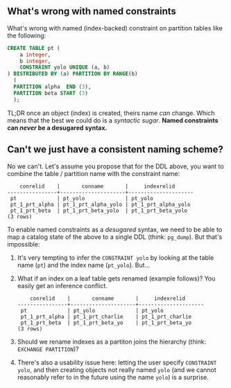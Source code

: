 ## What's wrong with named constraints
What's wrong with named (index-backed) constraint on partition tables like the following:

```sql
CREATE TABLE pt (
    a integer,
    b integer,
    CONSTRAINT yolo UNIQUE (a, b)
) DISTRIBUTED BY (a) PARTITION BY RANGE(b)
  (
  PARTITION alpha  END (3),
  PARTITION beta START (3)
  );
```

TL;DR once an object (index) is created, theirs name _can_ change. Which means that the best we could do is a _syntactic sugar_. **Named constraints can *never* be a desugared syntax.**

## Can't we just have a consistent naming scheme?
No we can't. Let's assume you propose that for the DDL above, you want to combine the table / partition name with the constraint name:

```
    conrelid    |       conname       |     indexrelid
----------------+---------------------+---------------------
 pt             | pt_yolo             | pt_yolo
 pt_1_prt_alpha | pt_1_prt_alpha_yolo | pt_1_prt_alpha_yolo
 pt_1_prt_beta  | pt_1_prt_beta_yolo  | pt_1_prt_beta_yolo
(3 rows)

```

To enable named constraints as a *desugared* syntax, we need to be able to map a catalog state of the above to a single DDL (think: `pg_dump`).
But that's impossible:

1. It's very tempting to infer the `CONSTRAINT yolo` by looking at the table name (`pt`) and the index name (`pt_yolo`). But...
1. What if an index on a leaf table gets renamed (example follows)? You easily get an inference conflict.

   ```
       conrelid    |       conname       |     indexrelid
   ----------------+---------------------+---------------------
    pt             | pt_yolo             | pt_yolo
    pt_1_prt_alpha | pt_1_prt_charlie    | pt_1_prt_charlie
    pt_1_prt_beta  | pt_1_prt_beta_yo    | pt_1_prt_beta_yo
   (3 rows)
   
   ```
1. Should we rename indexes as a partiton joins the hierarchy (think: `EXCHANGE PARTITION`)?
1. There's also a usability issue here: letting the user specify `CONSTRAINT yolo`, and then creating objects not really named `yolo` (and we cannot reasonably refer to in the future using the name `yolo`) is a surprise.

